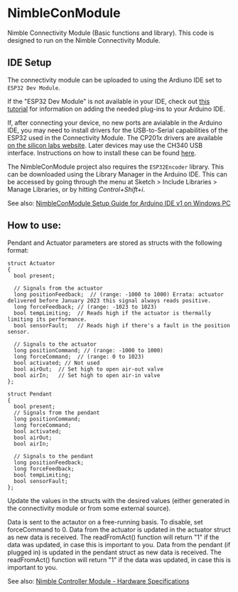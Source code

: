 # NimbleConModule
Nimble Connectivity Module (Basic functions and library).
This code is designed to run on the Nimble Connectivity Module.

## IDE Setup

The connectivity module can be uploaded to using the Ardiuno IDE set to `ESP32 Dev Module`.

If the "ESP32 Dev Module" is not available in your IDE, check out [this tutorial](https://randomnerdtutorials.com/installing-the-esp32-board-in-arduino-ide-windows-instructions/) for information on adding the needed plug-ins to your Arduino IDE.

If, after connecting your device, no new ports are avialable in the Arduino IDE, you may need to install drivers for the USB-to-Serial capabilities of the ESP32 used in the Connectivity Module. The CP201x drivers are available [on the silicon labs website](https://www.silabs.com/developers/usb-to-uart-bridge-vcp-drivers?tab=downloads). Later devices may use the CH340 USB interface. Instructions on how to install these can be found [here](https://learn.sparkfun.com/tutorials/how-to-install-ch340-drivers/all).

The NimbleConModule project also requires the `ESP32Encoder` library. This can be downloaded using the Library Manager in the Arduino IDE. This can be accessed by going through the menu at Sketch > Include Libraries > Manage Libraries, or by hitting _Control+Shift+i_.

See also: [NimbleConModule Setup Guide for Arduino IDE v1 on Windows PC](./docs/setup-guide-windows-arduino-ide1.md)

## How to use:

Pendant and Actuator parameters are stored as structs with the following format:
```
struct Actuator
{
  bool present;

  // Signals from the actuator
  long positionFeedback;  // (range: -1000 to 1000) Errata: actuator delivered before January 2023 this signal always reads positive.
  long forceFeedback; // (range: -1023 to 1023)
  bool tempLimiting;  // Reads high if the actuator is thermally limiting its performance.
  bool sensorFault;   // Reads high if there's a fault in the position sensor.

  // Signals to the actuator
  long positionCommand; // (range: -1000 to 1000)
  long forceCommand;  // (range: 0 to 1023)
  bool activated; // Not used
  bool airOut;  // Set high to open air-out valve
  bool airIn;   // Set high to open air-in valve
};
```
```
struct Pendant
{
  bool present;
  // Signals from the pendant
  long positionCommand;
  long forceCommand;
  bool activated;
  bool airOut;
  bool airIn;

  // Signals to the pendant
  long positionFeedback;
  long forceFeedback;
  bool tempLimiting;
  bool sensorFault;
};
```
Update the values in the structs with the desired values (either generated in the connectivity module or from some external source).

Data is sent to the actautor on a free-running basis. To disable, set forceCommand to 0.
Data from the actuator is updated in the actuator struct as new data is received. The readFromAct() function will return "1" if the data was updated, in case this is important to you.
Data from the pendant (if plugged in) is updated in the pendant struct as new data is received. The readFromAct() function will return "1" if the data was updated, in case this is important to you.

See also: [Nimble Controller Module - Hardware Specifications](./docs/hardware-specs.md)
